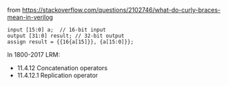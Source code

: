 from <https://stackoverflow.com/questions/2102746/what-do-curly-braces-mean-in-verilog>

    input [15:0] a;  // 16-bit input
    output [31:0] result; // 32-bit output
    assign result = {{16{a[15]}}, {a[15:0]}};

In 1800-2017 LRM:
* 11.4.12 Concatenation operators
* 11.4.12.1 Replication operator

